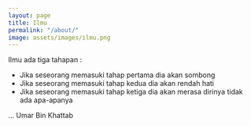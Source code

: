```yaml
---
layout: page
title: Ilmu
permalink: "/about/"
image: assets/images/ilmu.png
---
```


Ilmu ada tiga tahapan :
+ Jika seseorang memasuki tahap pertama dia akan sombong
+ Jika seseorang memasuki tahap kedua dia akan rendah hati
+ Jika seseorang memasuki tahap ketiga dia akan merasa dirinya tidak ada apa-apanya

... Umar Bin Khattab

<audio controls autoplay loop hidden>
  <source src="/assets/audios/experience.mp3" type="audio/mpeg">
</audio>

